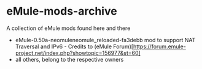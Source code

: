 # eMule-mods-archive
A collection of eMule mods found here and there

- eMule-0.50a-neomuleneomule_reloaded-fa3debb mod to support NAT Traversal and IPv6 - Credits to (eMule Forum)[https://forum.emule-project.net/index.php?showtopic=156977&st=60]
- all others, belong to the respective owners

